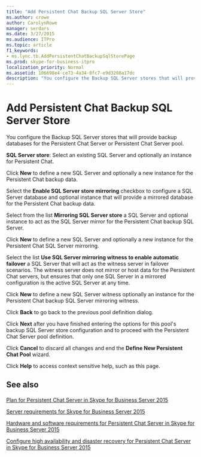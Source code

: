 ```yaml
---
title: "Add Persistent Chat Backup SQL Server Store"
ms.author: crowe
author: CarolynRowe
manager: serdars
ms.date: 3/27/2015
ms.audience: ITPro
ms.topic: article
f1_keywords:
- ms.lync.tb.AddPersistentChatBackupSqlStorePage
ms.prod: skype-for-business-itpro
localization_priority: Normal
ms.assetid: 106698e4-ce73-4a34-8fc7-e9d3208a17dc
description: "You configure the Backup SQL Server stores that will provide backup databases for the Persistent Chat Server or Persistent Chat Server pool."
---
```


# Add Persistent Chat Backup SQL Server Store
 
You configure the Backup SQL Server stores that will provide backup databases for the Persistent Chat Server or Persistent Chat Server pool.
  
 **SQL Server store**: Select an existing SQL Server and optionally an instance for Persistent Chat.
  
Click **New** to define a new SQL Server and optionally a new instance for the Persistent Chat backup data.
  
Select the **Enable SQL Server store mirroring** checkbox to configure a SQL Server database and optional instance that will provide a mirrored database for the Persistent Chat backup data.
  
Select from the list **Mirroring SQL Server store** a SQL Server and optional instance to act as the SQL Server mirror for the Persistent Chat backup SQL Server.
  
Click **New** to define a new SQL Server and optionally a new instance for the Persistent Chat SQL Server mirroring.
  
Select the list **Use SQL Server mirroring witness to enable automatic failover** a SQL Server that will act as the witness server in failover scenarios. The witness server does not mirror or host data for the Persistent Chat servers, but ensures that only one SQL Server in a mirrored configuration is the active SQL Server at any time.
  
Click **New** to define a new SQL Server witness optionally an instance for the Persistent Chat backup SQL Server mirroring witness.
  
Click **Back** to go back to the previous pool definition dialog.
  
Click **Next** after you have finished entering the options for this pool's backup SQL Server store configuration and to proceed with the Persistent Chat Server pool definition.
  
Click **Cancel** to discard all changes and end the **Define New Persistent Chat Pool** wizard.
  
Click **Help** to access context sensitive help, such as this page.
  
## See also

#### 

[Plan for Persistent Chat Server in Skype for Business Server 2015](../../plan-your-deployment/persistent-chat-server/persistent-chat-server.md)
  
[Server requirements for Skype for Business Server 2015](../../plan-your-deployment/requirements-for-your-environment/server-requirements.md)
  
[Hardware and software requirements for Persistent Chat Server in Skype for Business Server 2015](../../plan-your-deployment/persistent-chat-server/hardware-and-software-requirements.md)
  
[Configure high availability and disaster recovery for Persistent Chat Server in Skype for Business Server 2015](../../deploy/deploy-persistent-chat-server/configure-hadr-for-persistent-chat.md)

